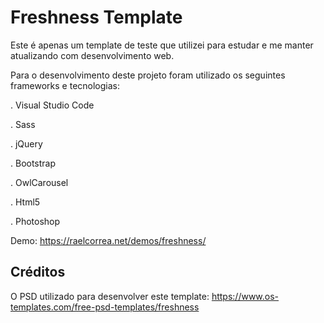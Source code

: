 # Freshness Template

Este é apenas um template de teste que utilizei para estudar e me manter atualizando com desenvolvimento web.

Para o desenvolvimento deste projeto foram utilizado os seguintes frameworks e tecnologias:

. Visual Studio Code

. Sass

. jQuery

. Bootstrap

. OwlCarousel

. Html5

. Photoshop

Demo:
https://raelcorrea.net/demos/freshness/

## Créditos
O PSD utilizado para desenvolver este template:
https://www.os-templates.com/free-psd-templates/freshness
